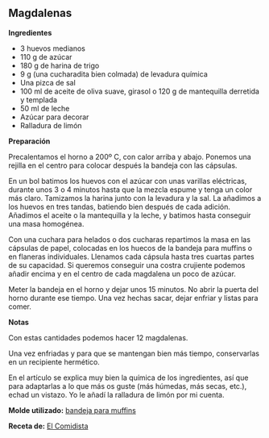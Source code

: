 ## Magdalenas

**Ingredientes**

- 3 huevos medianos
- 110 g de azúcar
- 180 g de harina de trigo
- 9 g (una cucharadita bien colmada) de levadura química
- Una pizca de sal
- 100 ml de aceite de oliva suave, girasol o 120 g de mantequilla derretida y templada
- 50 ml de leche
- Azúcar para decorar
- Ralladura de limón

**Preparación**

Precalentamos el horno a 200º C, con calor arriba y abajo. Ponemos una rejilla en el centro para colocar después la bandeja con las cápsulas.

En un bol batimos los huevos con el azúcar con unas varillas eléctricas, durante unos 3 o 4 minutos hasta que la mezcla espume y tenga un color más claro. Tamizamos la harina junto con la levadura y la sal. La añadimos a los huevos en tres tandas, batiendo bien después de cada adición. Añadimos el aceite o la mantequilla y la leche, y batimos hasta conseguir una masa homogénea.

Con una cuchara para helados o dos cucharas repartimos la masa en las cápsulas de papel, colocadas en los huecos de la bandeja para muffins o en flaneras individuales. Llenamos cada cápsula hasta tres cuartas partes de su capacidad. Si queremos conseguir una costra crujiente podemos añadir encima y en el centro de cada magdalena un poco de azúcar.

Meter la bandeja en el horno y dejar unos 15 minutos. No abrir la puerta del horno durante ese tiempo. Una vez hechas sacar, dejar enfriar y listas para comer.

**Notas**

Con estas cantidades podemos hacer 12 magdalenas.

Una vez enfriadas y para que se mantengan bien más tiempo, conservarlas en un recipiente hermético.

En el artículo se explica muy bien la química de los ingredientes, así que para adaptarlas a lo que más os guste (más húmedas, más secas, etc.), echad un vistazo. Yo le añadí la ralladura de limón por mi cuenta.

**Molde utilizado:** [bandeja para muffins](../../moldes-y-utensilios.md)

**Receta de:** [El Comidista](https://elcomidista.elpais.com/elcomidista/2016/04/14/receta/1460639256_878979.html)
